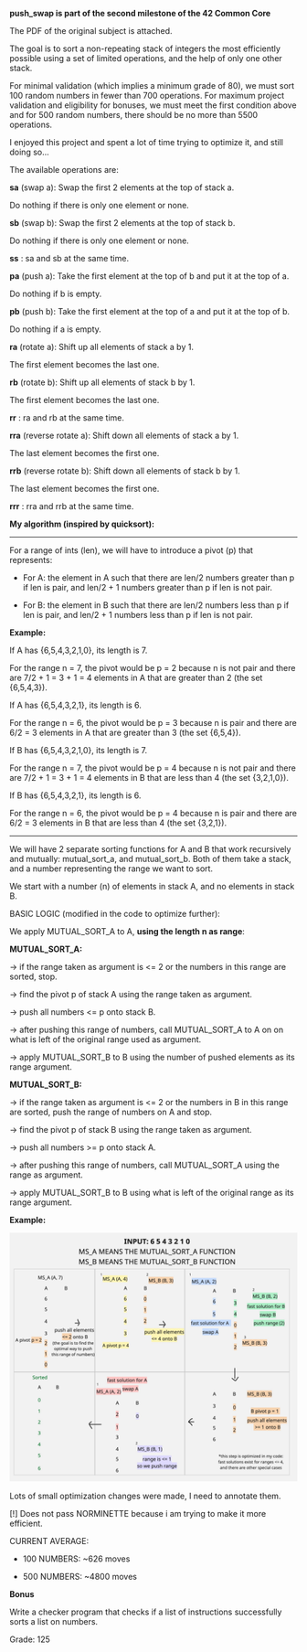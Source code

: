 **push_swap is part of the second milestone of the 42 Common Core**

The PDF of the original subject is attached.

The goal is to sort a non-repeating stack of integers the most efficiently possible using a set of limited operations, and the help of only one other stack.

For minimal validation (which implies a minimum grade of 80), we must sort 100 random numbers in fewer than 700 operations.
For maximum project validation and eligibility for bonuses, we must meet the first condition above and for 500 random numbers, there should be no more than 5500 operations.

I enjoyed this project and spent a lot of time trying to optimize it, and still doing so...

The available operations are:

**sa** (swap a): Swap the first 2 elements at the top of stack a.

Do nothing if there is only one element or none.


**sb** (swap b): Swap the first 2 elements at the top of stack b.

Do nothing if there is only one element or none.


**ss** : sa and sb at the same time.


**pa** (push a): Take the first element at the top of b and put it at the top of a.

Do nothing if b is empty.


**pb** (push b): Take the first element at the top of a and put it at the top of b.

Do nothing if a is empty.


**ra** (rotate a): Shift up all elements of stack a by 1.

The first element becomes the last one.


**rb** (rotate b): Shift up all elements of stack b by 1.

The first element becomes the last one.


**rr** : ra and rb at the same time.


**rra** (reverse rotate a): Shift down all elements of stack a by 1.

The last element becomes the first one.


**rrb** (reverse rotate b): Shift down all elements of stack b by 1.

The last element becomes the first one.


**rrr** : rra and rrb at the same time.



**My algorithm (inspired by quicksort):**


-------------------------------------

For a range of ints (len), we will have to introduce a pivot (p) that represents:

  - For A: the element in A such that there are len/2 numbers greater than p if len is pair, and len/2 + 1 numbers greater than p if len is not pair.

  - For B: the element in B such that there are len/2 numbers less than p if len is pair, and len/2 + 1 numbers less than p if len is not pair.


**Example:**

If A has {6,5,4,3,2,1,0}, its length is 7.

For the range n = 7, the pivot would be p = 2 because n is not pair and there are 7/2 + 1 = 3 + 1 = 4 elements in A that are greater than 2 (the set {6,5,4,3}).

If A has {6,5,4,3,2,1}, its length is 6. 

For the range n = 6, the pivot would be p = 3 because n is pair and there are 6/2 = 3 elements in A that are greater than 3 (the set {6,5,4}).

If B has {6,5,4,3,2,1,0}, its length is 7.

For the range n = 7, the pivot would be p = 4 because n is not pair and there are 7/2 + 1 = 3 + 1 = 4 elements in B that are less than 4 (the set {3,2,1,0}).

If B has {6,5,4,3,2,1}, its length is 6. 

For the range n = 6, the pivot would be p = 4 because n is pair and there are 6/2 = 3 elements in B that are less than 4 (the set {3,2,1}).

-------------------------------------

We will have 2 separate sorting functions for A and B that work recursively and mutually: mutual_sort_a, and mutual_sort_b. Both of them take a stack, and a number representing the range we want to sort.

We start with a number (n) of elements in stack A, and no elements in stack B.

BASIC LOGIC (modified in the code to optimize further):

We apply MUTUAL_SORT_A to A, **using the length n as range**:

 **MUTUAL_SORT_A:**

  -> if the range taken as argument is <= 2 or the numbers in this range are sorted, stop.
  
  -> find the pivot p of stack A using the range taken as argument.
  
  -> push all numbers <= p onto stack B.

  -> after pushing this range of numbers, call MUTUAL_SORT_A to A on on what is left of the original range used as argument.

  -> apply MUTUAL_SORT_B to B using the number of pushed elements as its range argument.

**MUTUAL_SORT_B:**
  
  -> if the range taken as argument is <= 2 or the numbers in B in this range are sorted, push the range of numbers on A and stop.

  -> find the pivot p of stack B using the range taken as argument.

  -> push all numbers >= p onto stack A.

  -> after pushing this range of numbers, call MUTUAL_SORT_A using the range as argument.

  -> apply MUTUAL_SORT_B to B using what is left of the original range as its range argument.

**Example:**

![Mutual sort example](./assets/example01.jpg)

Lots of small optimization changes were made, I need to annotate them.

[!] Does not pass NORMINETTE because i am trying to make it more efficient.

CURRENT AVERAGE:

- 100 NUMBERS: ~626 moves

- 500 NUMBERS: ~4800 moves

**Bonus**

Write a checker program that checks if a list of instructions successfully sorts a list on numbers.


Grade: 125
